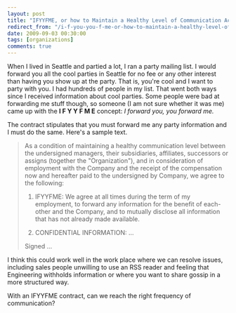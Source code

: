 ```yaml
---
layout: post
title: "IFYYFME, or how to Maintain a Healthy Level of Communication Across Organizational Boundaries"
redirect_from: "/i-f-you-you-f-me-or-how-to-maintain-a-healthy-level-of-communication-across-organizational-boundaries"
date: 2009-09-03 00:30:00
tags: [organizations]
comments: true
---
```

When I lived in Seattle and partied a lot, I ran a party mailing list. I would forward you all the cool parties in Seattle for no fee or any other interest than having you show up at the party. That is, you're cool and I want to party with you. I had hundreds of people in my list. That went both ways since I received information about cool parties. Some people were bad at forwarding me stuff though, so someone (I am not sure whether it was me) came up with the **I F Y Y F M E** concept: _I forward you, you forward me._

The contract stipulates that you must forward me any party information and I must do the same. Here's a sample text. 

> As a condition of maintaining a healthy communication level between the undersigned managers, their subsidiaries, affiliates, successors or assigns (together the "Organization"), and in consideration of employment with the Company and the receipt of the compensation now and hereafter paid to the undersigned by Company, we agree to the following:
>
> 1. IFYYFME: We agree at all times during the term of my employment, to forward any information for the benefit of each-other and the Company, and to mutually disclose all information that has not already made available.
>
> 2. CONFIDENTIAL INFORMATION: ...
>
> Signed ...

I think this could work well in the work place where we can resolve issues, including sales people unwilling to use an RSS reader and feeling that Engineering withholds information or where you want to share gossip in a more structured way.

With an IFYYFME contract, can we reach the right frequency of communication?

